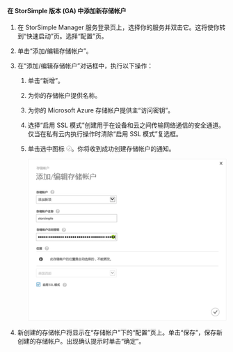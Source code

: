 <!--author=SharS last changed: 9/17/15-->

#### 在 StorSimple 版本 (GA) 中添加新存储帐户
1. 在 StorSimple Manager 服务登录页上，选择你的服务并双击它。这将使你转到“快速启动”页。选择“配置”页。
2. 单击“添加/编辑存储帐户”。
3. 在“添加/编辑存储帐户”对话框中，执行以下操作：
   
   1. 单击“新增”。
   2. 为你的存储帐户提供名称。
   3. 为你的 Microsoft Azure 存储帐户提供主“访问密钥”。
   4. 选择“启用 SSL 模式”创建用于在设备和云之间传输网络通信的安全通道。仅当在私有云内执行操作时清除“启用 SSL 模式”复选框。
   5. 单击选中图标 ![选中图标](./media/storsimple-configure-new-storage-account/HCS_CheckIcon-include.png)。你将收到成功创建存储帐户的通知。
      
      ![添加存储帐户](./media/storsimple-configure-new-storage-account/HCS_AddStorageAccount-include.png)
4. 新创建的存储帐户将显示在“存储帐户”下的“配置”页上。单击“保存”，保存新创建的存储帐户。出现确认提示时单击“确定”。

<!---HONumber=AcomDC_0921_2016-->